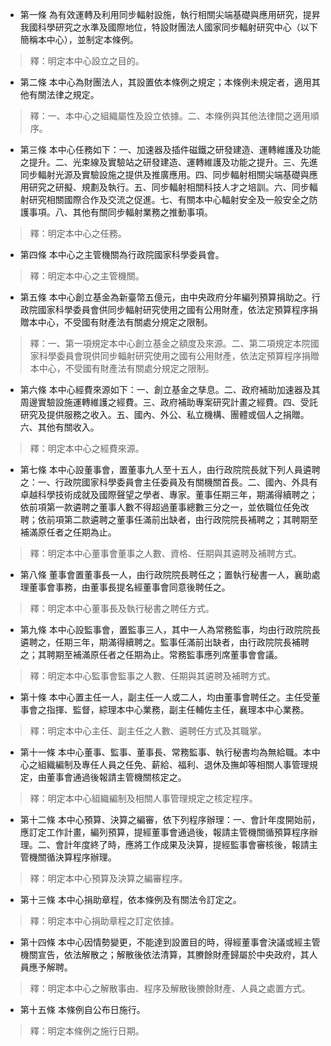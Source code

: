 * 第一條 為有效運轉及利用同步輻射設施，執行相關尖端基礎與應用研究，提昇我國科學研究之水準及國際地位，特設財團法人國家同步輻射研究中心（以下簡稱本中心），並制定本條例。

> 釋：明定本中心設立之目的。

* 第二條 本中心為財團法人，其設置依本條例之規定；本條例未規定者，適用其他有關法律之規定。

> 釋：一、本中心之組織屬性及設立依據。二、本條例與其他法律間之適用順序。

* 第三條 本中心任務如下：一、加速器及插件磁鐵之研發建造、運轉維護及功能之提升。二、光束線及實驗站之研發建造、運轉維護及功能之提升。三、先進同步輻射光源及實驗設施之提供及推廣應用。四、同步輻射相關尖端基礎與應用研究之研擬、規劃及執行。五、同步輻射相關科技人才之培訓。六、同步輻射研究相關國際合作及交流之促進。七、有關本中心輻射安全及一般安全之防護事項。八、其他有關同步輻射業務之推動事項。

> 釋：明定本中心之任務。

* 第四條 本中心之主管機關為行政院國家科學委員會。

> 釋：明定本中心之主管機關。

* 第五條 本中心創立基金為新臺幣五億元，由中央政府分年編列預算捐助之。行政院國家科學委員會供同步輻射研究使用之國有公用財產，依法定預算程序捐贈本中心，不受國有財產法有關處分規定之限制。

> 釋：一、第一項規定本中心創立基金之額度及來源。二、第二項規定本院國家科學委員會現供同步輻射研究使用之國有公用財產，依法定預算程序捐贈本中心，不受國有財產法有關處分規定之限制。

* 第六條 本中心經費來源如下：一、創立基金之孳息。二、政府補助加速器及其周邊實驗設施運轉維護之經費。三、政府補助專案研究計畫之經費。四、受託研究及提供服務之收入。五、國內、外公、私立機構、團體或個人之捐贈。六、其他有關收入。

> 釋：明定本中心之經費來源。

* 第七條 本中心設董事會，置董事九人至十五人，由行政院院長就下列人員遴聘之：一、行政院國家科學委員會主任委員及有關機關首長。二、國內、外具有卓越科學技術成就及國際聲望之學者、專家。董事任期三年，期滿得續聘之；依前項第一款遴聘之董事人數不得超過董事總數三分之一，並依職位任免改聘；依前項第二款遴聘之董事任滿前出缺者，由行政院院長補聘之；其聘期至補滿原任者之任期為止。

> 釋：明定本中心董事會董事之人數、資格、任期與其遴聘及補聘方式。

* 第八條 董事會置董事長一人，由行政院院長聘任之；置執行秘書一人，襄助處理董事會事務，由董事長提名經董事會同意後聘任之。

> 釋：明定本中心董事長及執行秘書之聘任方式。

* 第九條 本中心設監事會，置監事三人，其中一人為常務監事，均由行政院院長遴聘之，任期三年，期滿得續聘之。監事任滿前出缺者，由行政院院長補聘之；其聘期至補滿原任者之任期為止。常務監事應列席董事會會議。

> 釋：明定本中心監事會監事之人數、任期與其遴聘及補聘方式。

* 第十條 本中心置主任一人，副主任一人或二人，均由董事會聘任之。主任受董事會之指揮、監督，綜理本中心業務，副主任輔佐主任，襄理本中心業務。

> 釋：明定本中心主任、副主任之人數、遴聘任方式及其職掌。

* 第十一條 本中心董事、監事、董事長、常務監事、執行秘書均為無給職。本中心之組織編制及專任人員之任免、薪給、福利、退休及撫卹等相關人事管理規定，由董事會通過後報請主管機關核定之。

> 釋：明定本中心組織編制及相關人事管理規定之核定程序。

* 第十二條 本中心預算、決算之編審，依下列程序辦理：一、會計年度開始前，應訂定工作計畫，編列預算，提經董事會通過後，報請主管機關循預算程序辦理。二、會計年度終了時，應將工作成果及決算，提經監事會審核後，報請主管機關循決算程序辦理。

> 釋：明定本中心預算及決算之編審程序。

* 第十三條 本中心捐助章程，依本條例及有關法令訂定之。

> 釋：明定本中心捐助章程之訂定依據。

* 第十四條 本中心因情勢變更，不能達到設置目的時，得經董事會決議或經主管機關宣告，依法解散之；解散後依法清算，其賸餘財產歸屬於中央政府，其人員應予解聘。

> 釋：明定本中心之解散事由、程序及解散後賸餘財產、人員之處置方式。

* 第十五條 本條例自公布日施行。

> 釋：明定本條例之施行日期。

